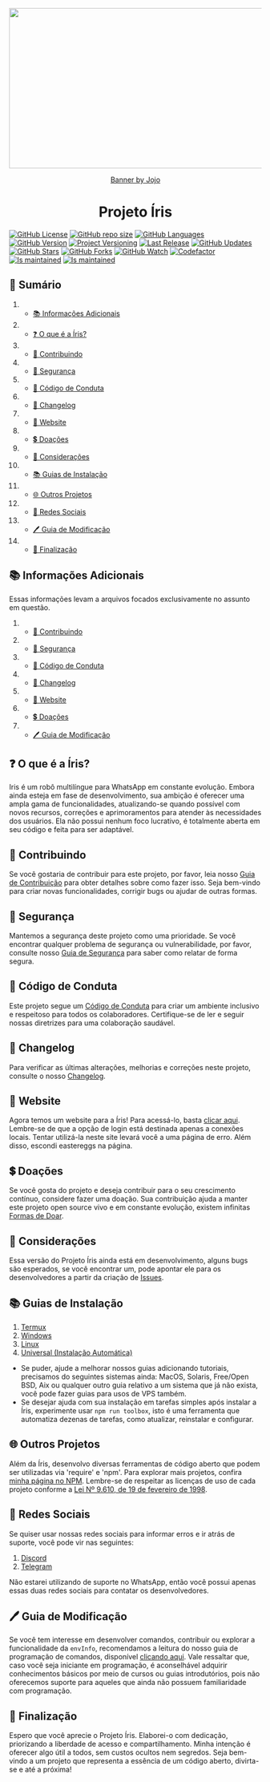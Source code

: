 <!-- Na penumbra eterna, onde o eco sussurra sombras sinistras,
A chama agoniza em um lamento enlouquecedor,
Destinos indecisos e histórias perdidas se entrelaçam,
No reino esquecido, além da lógica, onde almas vagam desprovidas de luz.

Alimentada por murmúrios de trevas, a sombra renasce,
Nos confins do esquecimento, sua história macabra se forma,
Onde a luz desiste de brilhar, e a alma se divide em agonia,
No vazio etéreo, sombras e luz selaram um pacto de desespero.

A chama, extinta em sua forma física, ecoa nas almas corrompidas,
Que foram arrastadas entre as dimensões desprovidas de luz,
Na obscuridade, uma presença se mantém, desafiando a esperança,
Pois nem toda escuridão é desprovida de uma centelha de tormento e clareza.

Sua lembrança persiste, e sua chama silenciosa dança,
Em um ciclo eterno onde destinos se entrelaçam na desolação,
A dualidade da escuridão e da luz desafia vossa razão,
E na fronteira entre terror e renascimento, uma pergunta sempre ecoa:

"Inaceso, a chama da vida que possuis ainda cintila digna de conduzir-te a um ciclo inatingível?" -->
<p align="center">
    <img align="center" src="https://github.com/KillovSky/Iris/assets/55511420/51e213a0-4800-4d1d-b474-7f82064c302b" width="512" height="320">
</p>
<p align="center">
    <a align="center" href="https://bento.me/jocosta">Banner by Jojo</a>
</p>
<p align="center">
    <h1 align="center">Projeto Íris</h1>
    <a href="https://github.com/KillovSky/iris/blob/main/LICENSE"><img alt="GitHub License" src="https://img.shields.io/github/license/KillovSky/Iris?color=blue&label=Licence&style=flat-square"></a>
    <a href="https://github.com/KillovSky/iris"><img alt="GitHub repo size" src="https://img.shields.io/github/repo-size/KillovSky/iris?label=Tamanho&style=flat-square"></a>
    <a href="https://github.com/KillovSky/iris"><img alt="GitHub Languages" src="https://img.shields.io/github/languages/count/KillovSky/Iris?label=Programmings&style=flat-square"></a>
    <a href="https://github.com/KillovSky/Iris/blob/main/.github/CHANGELOG.md"><img alt="GitHub Version" src="https://img.shields.io/github/package-json/v/KillovSky/Iris?label=Build&style=flat-square"></a>
    <a href="https://github.com/KillovSky/Iris/blob/main/.github/CHANGELOG.md"><img alt="Project Versioning" src="https://img.shields.io/github/package-json/build_name/KillovSky/Iris?label=Codename"></a>
    <a href="https://github.com/KillovSky/Iris/blob/main/.github/CHANGELOG.md"><img alt="Last Release" src="https://img.shields.io/github/package-json/build_date/KillovSky/Iris?label=Update"></a>
    <a href="https://github.com/KillovSky/iris/commits/main"><img alt="GitHub Updates" src="https://img.shields.io/github/commit-activity/y/KillovSky/Iris?label=Updates&style=flat-square"></a>
    <a href="https://github.com/KillovSky/iris/stargazers/"><img title="GitHub Stars" src="https://img.shields.io/github/stars/KillovSky/iris?label=Stars&style=flat-square"></a>
    <a href="https://github.com/KillovSky/iris/network/members"><img title="GitHub Forks" src="https://img.shields.io/github/forks/KillovSky/iris?label=Forks&style=flat-square"></a>
    <a href="https://github.com/KillovSky/iris/watchers"><img title="GitHub Watch" src="https://img.shields.io/github/watchers/KillovSky/iris?label=Watchers&style=flat-square"></a>
    <a href="https://www.codefactor.io/repository/github/killovsky/iris"><img alt="Codefactor" src="https://www.codefactor.io/repository/github/killovsky/iris/badge"></a>
    <a href="http://isitmaintained.com/project/killovsky/iris"><img alt="Is maintained" src="http://isitmaintained.com/badge/resolution/killovsky/iris.svg"></a>
    <a href="http://isitmaintained.com/project/killovsky/iris"><img alt="Is maintained" src="http://isitmaintained.com/badge/open/killovsky/iris.svg"></a>
</p>

## 📝 Sumário

1. - [📚 Informações Adicionais](#-informações-adicionais)
2. - [❓ O que é a Íris?](#-o-que-é-a-íris)
3. - [🤝 Contribuindo](#-contribuindo)
4. - [🔐 Segurança](#-segurança)
5. - [📜 Código de Conduta](#-código-de-conduta)
6. - [📖 Changelog](#-changelog)
7. - [🔗 Website](#-website)
8. - [💲 Doações](#-doações)
9. - [📢 Considerações](#-considerações)
10. - [📚 Guias de Instalação](#-guias-de-instalação)
11. - [🌐 Outros Projetos](#-outros-projetos)
12. - [📱 Redes Sociais](#-redes-sociais)
13. - [🖊️ Guia de Modificação](#%EF%B8%8F-guia-de-modificação)
14. - [🚀 Finalização](#-finalização)

## 📚 Informações Adicionais

Essas informações levam a arquivos focados exclusivamente no assunto em questão.

1. - [🤝 Contribuindo](https://github.com/KillovSky/Iris/blob/main/.github/CONTRIBUTING.md)
2. - [🔐 Segurança](https://github.com/KillovSky/Iris/blob/main/.github/SECURITY.md)
3. - [📜 Código de Conduta](https://github.com/KillovSky/Iris/blob/main/.github/CODE_OF_CONDUCT.md)
4. - [📖 Changelog](https://github.com/KillovSky/Iris/blob/main/.github/CHANGELOG.md)
5. - [🔗 Website](https://killovsky.github.io/Iris)
6. - [💲 Doações](https://github.com/killovsky#-fundings)
7. - [🖊️ Guia de Modificação](https://github.com/KillovSky/Iris/blob/main/lib/Wiki/Tutorial/Guide.md)

## ❓ O que é a Íris?

Iris é um robô multilíngue para WhatsApp em constante evolução. Embora ainda esteja em fase de desenvolvimento, sua ambição é oferecer uma ampla gama de funcionalidades, atualizando-se quando possível com novos recursos, correções e aprimoramentos para atender às necessidades dos usuários. Ela não possui nenhum foco lucrativo, é totalmente aberta em seu código e feita para ser adaptável.

## 🤝 Contribuindo

Se você gostaria de contribuir para este projeto, por favor, leia nosso [Guia de Contribuição](https://github.com/KillovSky/Iris/blob/main/.github/CONTRIBUTING.md) para obter detalhes sobre como fazer isso. Seja bem-vindo para criar novas funcionalidades, corrigir bugs ou ajudar de outras formas.

## 🔐 Segurança

Mantemos a segurança deste projeto como uma prioridade. Se você encontrar qualquer problema de segurança ou vulnerabilidade, por favor, consulte nosso [Guia de Segurança](https://github.com/KillovSky/Iris/blob/main/.github/SECURITY.md) para saber como relatar de forma segura.

## 📜 Código de Conduta

Este projeto segue um [Código de Conduta](https://github.com/KillovSky/Iris/blob/main/.github/CODE_OF_CONDUCT.md) para criar um ambiente inclusivo e respeitoso para todos os colaboradores. Certifique-se de ler e seguir nossas diretrizes para uma colaboração saudável.

## 📖 Changelog

Para verificar as últimas alterações, melhorias e correções neste projeto, consulte o nosso [Changelog](https://github.com/KillovSky/Iris/blob/main/.github/CHANGELOG.md).

## 🔗 Website

Agora temos um website para a Íris! Para acessá-lo, basta [clicar aqui](https://killovsky.github.io/Iris). Lembre-se de que a opção de login está destinada apenas a conexões locais. Tentar utilizá-la neste site levará você a uma página de erro. Além disso, escondi eastereggs na página.

## 💲 Doações

Se você gosta do projeto e deseja contribuir para o seu crescimento contínuo, considere fazer uma doação. Sua contribuição ajuda a manter este projeto open source vivo e em constante evolução, existem infinitas [Formas de Doar](https://github.com/killovsky#-fundings).

## 📢 Considerações

Essa versão do Projeto Íris ainda está em desenvolvimento, alguns bugs são esperados, se você encontrar um, pode apontar ele para os desenvolvedores a partir da criação de [Issues](https://github.com/KillovSky/Iris/issues/604).

## 📚 Guias de Instalação

1. [Termux](https://github.com/KillovSky/Iris/blob/main/lib/Wiki/Install/Termux.md)
2. [Windows](https://github.com/KillovSky/Iris/blob/main/lib/Wiki/Install/Windows.md)
3. [Linux](https://github.com/KillovSky/Iris/blob/main/lib/Wiki/Install/Linux.md)
4. [Universal (Instalação Automática)](https://github.com/KillovSky/Iris/blob/main/lib/Wiki/Install/Universal.md)

- Se puder, ajude a melhorar nossos guias adicionando tutoriais, precisamos do seguintes sistemas ainda: MacOS, Solaris, Free/Open BSD, Aix ou qualquer outro guia relativo a um sistema que já não exista, você pode fazer guias para usos de VPS também.
- Se desejar ajuda com sua instalação em tarefas simples após instalar a Íris, experimente usar `npm run toolbox`, isto é uma ferramenta que automatiza dezenas de tarefas, como atualizar, reinstalar e configurar.

## 🌐 Outros Projetos

Além da Íris, desenvolvo diversas ferramentas de código aberto que podem ser utilizadas via 'require' e 'npm'. Para explorar mais projetos, confira [minha página no NPM](https://www.npmjs.com/~killovsky). Lembre-se de respeitar as licenças de uso de cada projeto conforme a [Lei Nº 9.610, de 19 de fevereiro de 1998](https://www.planalto.gov.br/ccivil_03/leis/l9610.htm).

## 📱 Redes Sociais

Se quiser usar nossas redes sociais para informar erros e ir atrás de suporte, você pode vir nas seguintes:

1. [Discord](https://discord.gg/ZtN9UH7XZu)
2. [Telegram](https://t.me/PROJETOIRIS)

Não estarei utilizando de suporte no WhatsApp, então você possui apenas essas duas redes sociais para contatar os desenvolvedores.

## 🖊️ Guia de Modificação

Se você tem interesse em desenvolver comandos, contribuir ou explorar a funcionalidade da `envInfo`, recomendamos a leitura do nosso guia de programação de comandos, disponível [clicando aqui](https://github.com/KillovSky/Iris/blob/main/lib/Wiki/Tutorial/Guide.md). Vale ressaltar que, caso você seja iniciante em programação, é aconselhável adquirir conhecimentos básicos por meio de cursos ou guias introdutórios, pois não oferecemos suporte para aqueles que ainda não possuem familiaridade com programação.

## 🚀 Finalização

Espero que você aprecie o Projeto Íris. Elaborei-o com dedicação, priorizando a liberdade de acesso e compartilhamento. Minha intenção é oferecer algo útil a todos, sem custos ocultos nem segredos. Seja bem-vindo a um projeto que representa a essência de um código aberto, divirta-se e até a próxima!

